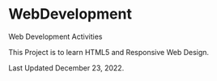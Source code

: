 # WebDevelopment
Web Development Activities

This Project is to learn HTML5 and Responsive Web Design.

Last Updated December 23, 2022.